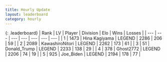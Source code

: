 ```yaml
---
title: Hourly Update
layout: leaderboard
category: hourly
---
```


{: .leaderboard}
| Rank | LV | Player | Division | Elo | Wins | Losses |
| --- | --- | --- | --- | --- | --- | --- |
| <span data-change="0">1</span> | 1473 | <span title="ID: 315148">Hina Kagiyama</span> | LEGEND | <span data-change="0">2286</span> | <span data-change="0">206</span> | <span data-change="0">59</span> |
| <span data-change="0">2</span> | 2089 | <span title="ID: 164871">KawashiroNitori</span> | LEGEND | <span data-change="0">2262</span> | <span data-change="0">173</span> | <span data-change="0">61</span> |
| <span data-change="0">3</span> | 51 | <span title="ID: 515520">Donald_Trump</span> | LEGEND | <span data-change="0">2233</span> | <span data-change="0">138</span> | <span data-change="0">29</span> |
| <span data-change="0">4</span> | 378 | <span title="ID: 336637">Ghost2772</span> | LEGEND | <span data-change="0">2206</span> | <span data-change="0">74</span> | <span data-change="0">19</span> |
| <span data-change="0">5</span> | 925 | <span title="ID: 353063">Joe_Biden</span> | LEGEND | <span data-change="0">2194</span> | <span data-change="0">178</span> | <span data-change="0">77</span> |